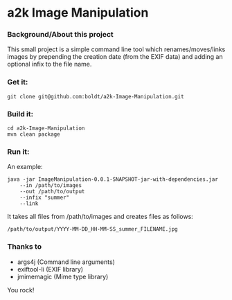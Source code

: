 a2k Image  Manipulation
===

### Background/About this project

This small project is a simple command line tool which renames/moves/links images by prepending the creation date (from the EXIF data) and adding an optional infix to the file name.

### Get it:

	git clone git@github.com:boldt/a2k-Image-Manipulation.git

### Build it:
	
	cd a2k-Image-Manipulation
	mvn clean package

### Run it:

An example:

	java -jar ImageManipulation-0.0.1-SNAPSHOT-jar-with-dependencies.jar 
		--in /path/to/images 
		--out /path/to/output
		--infix "summer" 
		--link 
	
It takes all files from /path/to/images and creates files as follows:

	/path/to/output/YYYY-MM-DD_HH-MM-SS_summer_FILENAME.jpg

### Thanks to

* args4j (Command line arguments)
* exiftool-li (EXIF library)
* jmimemagic (Mime type library)

You rock!
